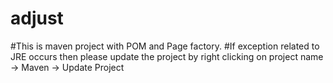 # adjust
#This is maven project with POM and Page factory.
#If exception related to JRE occurs then please update the project by right clicking on project name -> Maven -> Update Project
